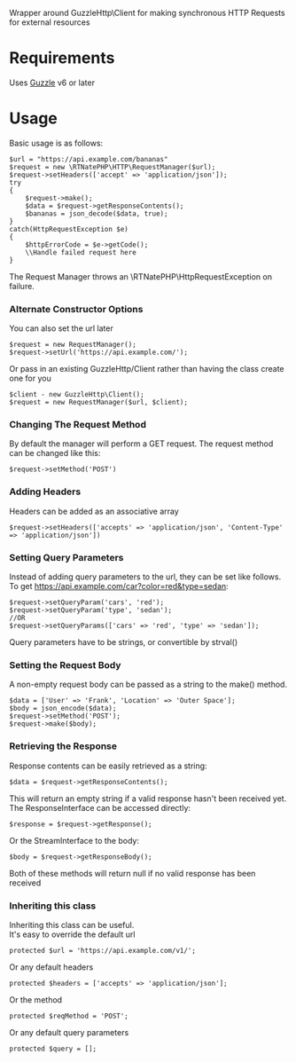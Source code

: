 Wrapper around GuzzleHttp\Client for making synchronous HTTP Requests for external resources
# Requirements
Uses [Guzzle](http://docs.guzzlephp.org/en/stable/) v6 or later 
# Usage
Basic usage is as follows:
```
$url = "https://api.example.com/bananas"
$request = new \RTNatePHP\HTTP\RequestManager($url);
$request->setHeaders(['accept' => 'application/json']);
try
{
    $request->make();
    $data = $request->getResponseContents();
    $bananas = json_decode($data, true);
} 
catch(HttpRequestException $e)
{
    $httpErrorCode = $e->getCode();
    \\Handle failed request here 
}
```
The Request Manager throws an \RTNatePHP\HttpRequestException on failure.  

### Alternate Constructor Options
You can also set the url later
```
$request = new RequestManager();
$request->setUrl('https://api.example.com/');
```
Or pass in an existing GuzzleHttp/Client rather than having the 
class create one for you
```
$client - new GuzzleHttp\Client();
$request = new RequestManager($url, $client);
```
### Changing The Request Method
By default the manager will perform a GET request.
The request method can be changed like this:
```
$request->setMethod('POST')
```
### Adding Headers
Headers can be added as an associative array
```
$request->setHeaders(['accepts' => 'application/json', 'Content-Type' => 'application/json'])
```

### Setting Query Parameters
Instead of adding query parameters to the url, they can be set like follows.
To get https://api.example.com/car?color=red&type=sedan:
```
$request->setQueryParam('cars', 'red');
$request->setQueryParam('type', 'sedan');
//OR
$request->setQueryParams(['cars' => 'red', 'type' => 'sedan']);
```
Query parameters have to be strings, or convertible by strval() 

### Setting the Request Body
A non-empty request body can be passed as a string to the make() method.
```
$data = ['User' => 'Frank', 'Location' => 'Outer Space'];
$body = json_encode($data);
$request->setMethod('POST');
$request->make($body);
```

### Retrieving the Response
Response contents can be easily retrieved as a string:
```
$data = $request->getResponseContents();
```
This will return an empty string if a valid response hasn't been received yet.
The ResponseInterface can be accessed directly:
```
$response = $request->getResponse();
```
Or the StreamInterface to the body:
```
$body = $request->getResponseBody();
```
Both of these methods will return null if no valid response has been received

### Inheriting this class
Inheriting this class can be useful.  
It's easy to override the default url
```
protected $url = 'https://api.example.com/v1/'; 
```
Or any default headers
```
protected $headers = ['accepts' => 'application/json']; 
```
Or the method
```
protected $reqMethod = 'POST'; 
```
Or any default query parameters
```
protected $query = [];
```